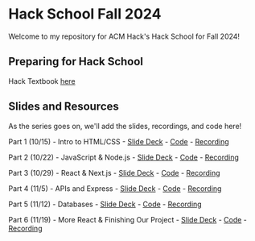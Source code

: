 # Hack School Fall 2024

Welcome to my repository for ACM Hack's Hack School for Fall 2024!

## Preparing for Hack School

Hack Textbook [here](https://hack.acmucsd.com/hack-school) 
## Slides and Resources

As the series goes on, we'll add the slides, recordings, and code here!

Part 1 (10/15) - Intro to HTML/CSS - [Slide Deck](https://acmurl.com/hackschoolfa24-1) - [Code](https://github.com/acmucsd/hackschool-fa24/tree/part1) - [Recording](https://acmurl.com/hackschoolfa24-1-video)

Part 2 (10/22) - JavaScript & Node.js - [Slide Deck](https://acmurl.com/hackschoolfa24-2) - [Code](https://github.com/acmucsd/hackschool-fa24/tree/part2) - [Recording](https://acmurl.com/hackschoolfa24-2-video)

Part 3 (10/29) - React & Next.js - [Slide Deck](https://acmurl.com/hackschoolfa24-3) - [Code](https://github.com/acmucsd/hackschool-fa24/tree/part3) - [Recording](https://acmurl.com/hackschoolfa24-3-video)

Part 4 (11/5) - APIs and Express - [Slide Deck](https://acmurl.com/hackschoolfa24-4) - [Code](https://github.com/acmucsd/hackschool-fa24/tree/part4) - [Recording](https://acmurl.com/hackschoolfa24-4-video)

Part 5 (11/12) - Databases - [Slide Deck](https://acmurl.com/hackschoolfa24-5) - [Code](https://github.com/acmucsd/hackschool-fa24/tree/part5) - [Recording](https://acmurl.com/hackschoolfa24-5-video)

Part 6 (11/19) - More React & Finishing Our Project - [Slide Deck](https://acmurl.com/hackschoolfa24-6) - [Code](https://github.com/acmucsd/hackschool-fa24/tree/part6) - [Recording](https://acmurl.com/hackschoolfa24-6-video)
